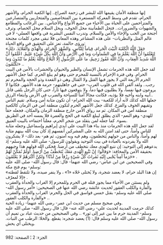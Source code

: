 ------------------------------------------------------------------------

إنها منطقة الأمان يقيمها الله للبشر في زحمة الصراع.. إنها الكعبة الحرام،
والأشهر الحرام، تقدم في وسط المعركة المستعرة بين المتخاصمين والمتحاربين
والمتصارعين والمتزاحمين على الحياة بين الأحياء من جميع الأنواع
والأجناس.. بين الرغائب والمطامع والشهوات والضرورات.. فتحل الطمأنينة محل
الخوف، ويحل السلام محل الخصام، وترف أجنحة من الحب والإخاء والأمن
والسلام. وتدرب النفس البشرية في واقعها العملي- لا في عالم المثل
والنظريات- على هذه المشاعر وهذه المعاني فلا تبقى مجرد كلمات مجنحة ورؤى
حالمة، تعز على التحقيق في واقع الحياة:  
«جَعَلَ اللَّهُ الْكَعْبَةَ الْبَيْتَ الْحَرامَ، قِياماً لِلنَّاسِ، وَالشَّهْرَ الْحَرامَ، وَالْهَدْيَ
وَالْقَلائِدَ. ذلِكَ لِتَعْلَمُوا أَنَّ اللَّهَ يَعْلَمُ ما فِي السَّماواتِ وَما فِي الْأَرْضِ وَأَنَّ اللَّهَ
بِكُلِّ شَيْءٍ عَلِيمٌ. اعْلَمُوا أَنَّ اللَّهَ شَدِيدُ الْعِقابِ، وَأَنَّ اللَّهَ غَفُورٌ رَحِيمٌ، ما عَلَى
الرَّسُولِ إِلَّا الْبَلاغُ وَاللَّهُ يَعْلَمُ ما تُبْدُونَ وَما تَكْتُمُونَ» ..  
لقد جعل الله هذه الحرمات تشمل الإنسان والطير والحيوان والحشرات بالأمن في
البيت الحرام. وفي فترة الإحرام بالنسبة للمحرم حتى وهو لم يبلغ الحرم. كما
جعل الأشهر الحرم الأربعة التي لا يجوز فيها القتل ولا القتال وهي ذو
القعدة وذو الحجة والمحرم ثم رجب.. ولقد ألقى الله في قلوب العرب- حتى في
جاهليتهم- حرمة هذه الأشهر. فكانوا لا يروعون فيها نفساً، ولا يطلبون فيها
دماً، ولا يتوقعون فيها ثأراً، حتى كان الرجل يلقى قاتل أبيه وابنه وأخيه فلا
يؤذيه، فكانت مجالاً آمناً للسياحة والضرب في الأرض وابتغاء الرزق..  
جعلها الله كذلك لأنه أراد للكعبة- بيت الله الحرام- أن تكون مثابة أمن
وسلام. تقيم الناس وتقيهم الخوف والفزع. كذلك جعل الأشهر الحرم لتكون منطقة
أمن في الزمان كالكعبة منطقة أمن في المكان. ثم مد رواق الأمن خارج منطقة
الزمان والمكان، فجعله حقاً للهدي- وهو النعم- الذي يطلق ليبلغ الكعبة في
الحج والعمرة فلا يمسه أحد في الطريق بسوء. كما جعله لمن يتقلد من شجر
الحرم، معلناً احتماءه بالبيت العتيق.  
لقد جعل الله هذه الحرمات منذ بناء هذا البيت على أيدي إبراهيم وإسماعيل
وجعله مثابة للناس وأمناً، حتى لقد امتن الله به على المشركين أنفسهم إذ كان
بيت الله بينهم مثابة لهم وأمناً، والناس من حولهم يُتخطفون، وهم فيه وبه
آمنون، ثم هم- بعد ذلك- لا يشكرون الله ولا يفردونه بالعبادة في بيت
التوحيد ويقولون للرسول- صلى الله عليه وسلم- إذ يدعوهم إلى التوحيد: إن
نتبع الهدى معك نتخطف من أرضنا. فحكى الله قولهم هذا وجبههم بحقيقة الأمن
والمخافة: «وَقالُوا: إِنْ نَتَّبِعِ الْهُدى مَعَكَ نُتَخَطَّفْ مِنْ أَرْضِنا. أَوَلَمْ نُمَكِّنْ لَهُمْ حَرَماً
آمِناً يُجْبى إِلَيْهِ ثَمَراتُ كُلِّ شَيْءٍ رِزْقاً مِنْ لَدُنَّا؟ وَلكِنَّ أَكْثَرَهُمْ لا يَعْلَمُونَ» .  
وفي الصحيحين عن ابن عباس- رضي الله عنهما- قال: قال رسول الله- صلى الله
عليه وسلم- يوم فتح مكة:  
«إن هذا البلد حرام، لا يعضد شجرة، ولا يُختلى خَلاه «1» ، ولا ينفر صيده،
ولا تلتقط لقطته إلا لمعرّف» .  
ولم يستثن من الأحياء مما يجوز قتله في الحرم وللمحرم إلا الغراب والحدأة
والعقرب والفأرة والكلب العقور لحديث عائشة رضي الله عنها في الصحيحين:
«أمر رسول الله- صلى الله عليه وسلم- بقتل خمس فواسق في الحل والحرم:
الغراب والحدأة والعقرب والفأرة والكلب العقور» ..  
وفي صحيح مسلم من حديث ابن عمر- رضي الله عنهما- زيادة الحية.  
كذلك حرمت المدينة لحديث علي- رضي الله عنه- قال: قال رسول الله- صلى الله
عليه وسلم- المدينة حرم ما بين عير إلى ثور» .. وفي الصحيحين من حديث عباد
بن تميم أن رسول الله- صلى الله عليه وسلم قال: (1) يعضد شجره: يقطع.
والخلا: الرطب من النبات. ويختلى أي يحش.

------------------------------------------------------------------------

الجزء: 2 ¦ الصفحة: 982
